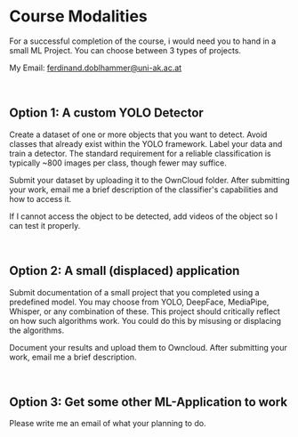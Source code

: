 # Course Modalities

For a successful completion of the course, i would need you to hand in a small ML Project. You can choose between 3 types of projects.

My Email:
ferdinand.doblhammer@uni-ak.ac.at

<br>

## Option 1: A custom YOLO Detector

Create a dataset of one or more objects that you want to detect. Avoid classes that already exist within the YOLO framework. Label your data and train a detector. The standard requirement for a reliable classification is typically ~800 images per class, though fewer may suffice.

Submit your dataset by uploading it to the OwnCloud folder. After submitting your work, email me a brief description of the classifier's capabilities and how to access it.

If I cannot access the object to be detected, add videos of the object so I can test it properly.

<br>

## Option 2: A small (displaced) application

Submit documentation of a small project that you completed using a predefined model. You may choose from YOLO, DeepFace, MediaPipe, Whisper, or any combination of these. This project should critically reflect on how such algorithms work. You could do this by misusing or displacing the algorithms.

Document your results and upload them to Owncloud. After submitting your work, email me a brief description.

<br>

## Option 3: Get some other ML-Application to work

Please write me an email of what your planning to do.
